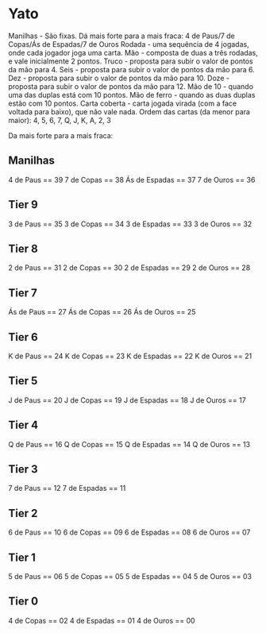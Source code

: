 # Yato

Manilhas - São fixas. Dá mais forte para a mais fraca: 4 de Paus/7 de Copas/Ás de Espadas/7 de Ouros
Rodada - uma sequência de 4 jogadas, onde cada jogador joga uma carta.
Mão - composta de duas a três rodadas, e vale inicialmente 2 pontos.
Truco - proposta para subir o valor de pontos da mão para 4.
Seis - proposta para subir o valor de pontos da mão para 6.
Dez - proposta para subir o valor de pontos da mão para 10.
Doze - proposta para subir o valor de pontos da mão para 12.
Mão de 10 - quando uma das duplas está com 10 pontos.
Mão de ferro - quando as duas duplas estão com 10 pontos.
Carta coberta - carta jogada virada (com a face voltada para baixo), que não vale nada.
Ordem das cartas (da menor para maior): 4, 5, 6, 7, Q, J, K, A, 2, 3

Da mais forte para a mais fraca:

Manilhas
-----------
4 de Paus == 39
7 de Copas == 38
Ás de Espadas == 37
7 de Ouros == 36

Tier 9
-----------
3 de Paus == 35
3 de Copas == 34
3 de Espadas == 33
3 de Ouros == 32

Tier 8
-----------
2 de Paus == 31
2 de Copas == 30
2 de Espadas == 29
2 de Ouros == 28

Tier 7
-----------
Ás de Paus == 27
Ás de Copas == 26
Ás de Ouros == 25

Tier 6
-----------
K de Paus == 24
K de Copas == 23
K de Espadas == 22
K de Ouros == 21

Tier 5
-----------
J de Paus == 20
J de Copas == 19
J de Espadas == 18
J de Ouros == 17

Tier 4
-----------
Q de Paus == 16
Q de Copas == 15
Q de Espadas == 14
Q de Ouros == 13

Tier 3
-----------
7 de Paus == 12
7 de Espadas == 11

Tier 2
-----------
6 de Paus == 10
6 de Copas == 09
6 de Espadas == 08
6 de Ouros == 07

Tier 1
-----------
5 de Paus == 06
5 de Copas == 05
5 de Espadas == 04
5 de Ouros == 03

Tier 0
-----------
4 de Copas == 02
4 de Espadas == 01
4 de Ouros == 00

